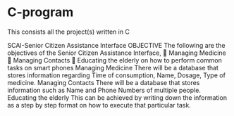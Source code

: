 # C-program
This consists all the project(s) written in C

SCAI-Senior Citizen Assistance Interface
OBJECTIVE
The following are the objectives of the Senior Citizen Assistance Interface,
 Managing Medicine
 Managing Contacts
 Educating the elderly on how to perform common tasks on smart phones
Managing Medicine
There will be a database that stores information regarding Time of consumption,
Name, Dosage, Type of medicine.
 Managing Contacts
There will be a database that stores information such as Name and Phone Numbers
of multiple people.
 Educating the elderly
This can be achieved by writing down the information as a step by step format on
how to execute that particular task. 
